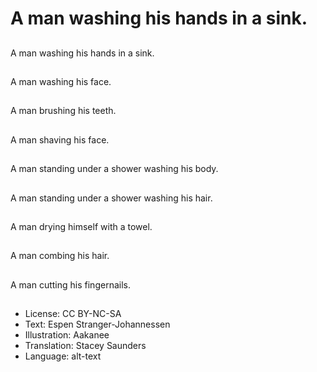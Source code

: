# A man washing his hands in a sink.

##
A man washing his hands in a sink.

##
A man washing his face.

##
A man brushing his teeth.

##
A man shaving his face.

##
A man standing under a shower washing his body.

##
A man standing under a shower washing his hair.

##
A man drying himself with a towel.

##
A man combing his hair.

##
A man cutting his fingernails.

##
* License: CC BY-NC-SA
* Text: Espen Stranger-Johannessen
* Illustration: Aakanee
* Translation: Stacey Saunders
* Language: alt-text
